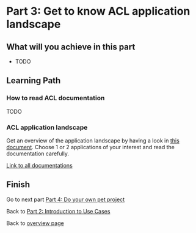 # Part 3: Get to know ACL application landscape

## What will you achieve in this part

* TODO

## Learning Path

### How to read ACL documentation

TODO

### ACL application landscape

Get an overview of the application landscape by having a look in [this document](TODO).
Choose 1 or 2 applications of your interest and read the documentation carefully.

[Link to all documentations](TODO)

## Finish

Go to next part [Part 4: Do your own pet project](part-4-pet-project\main.md)

Back to [Part 2: Introduction to Use Cases](part-2-use-cases\main.md)

Back to [overview page](main.md)
